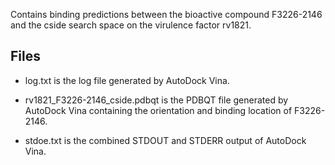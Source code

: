 Contains binding predictions between the bioactive compound F3226-2146 and the cside search space on the virulence factor rv1821.

## Files

- log.txt is the log file generated by AutoDock Vina.

- rv1821_F3226-2146_cside.pdbqt is the PDBQT file generated by AutoDock Vina containing the orientation and binding location of F3226-2146.

- stdoe.txt is the combined STDOUT and STDERR output of AutoDock Vina.

